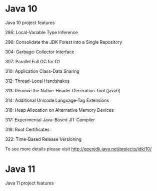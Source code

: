 # Java 10

Java 10 project features


286: Local-Variable Type Inference

296: Consolidate the JDK Forest into a Single Repository

304: Garbage-Collector Interface

307: Parallel Full GC for G1

310: Application Class-Data Sharing

312: Thread-Local Handshakes

313: Remove the Native-Header Generation Tool (javah)

314: Additional Unicode Language-Tag Extensions

316: Heap Allocation on Alternative Memory Devices

317: Experimental Java-Based JIT Compiler

319: Root Certificates

322: Time-Based Release Versioning

To see more details please visit http://openjdk.java.net/projects/jdk/10/

# Java 11

Java 11 project features
